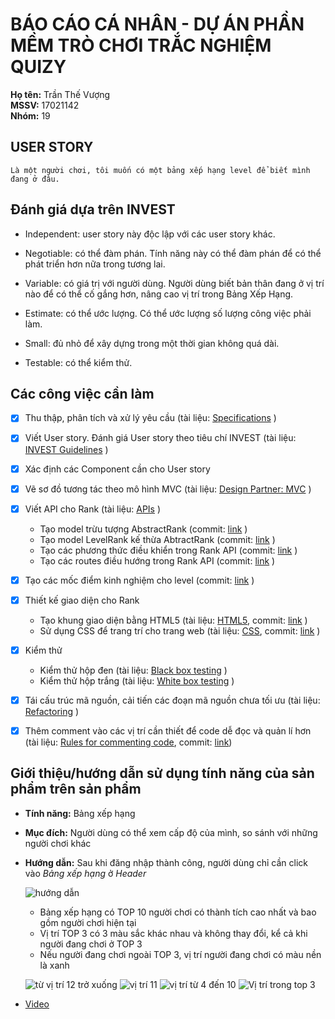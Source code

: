 # BÁO CÁO CÁ NHÂN - DỰ ÁN PHẦN MỀM TRÒ CHƠI TRẮC NGHIỆM QUIZY

**Họ tên:** Trần Thế Vượng<br/>
**MSSV:** 17021142<br/>
**Nhóm:** 19

## USER STORY

	Là một người chơi, tôi muốn có một bảng xếp hạng level để biết mình đang ở đâu.

## Đánh giá dựa trên INVEST

- Independent: user story này độc lập với các user story khác.

- Negotiable: có thể đàm phán. Tính năng này có thể đàm phán để có thể phát triển hơn nữa trong tương lai.

- Variable: có giá trị với người dùng. Người dùng biết bản thân đang ở vị trí nào để có thể cố gắng hơn, nâng cao vị trí trong Bảng Xếp Hạng.

- Estimate: có thể ước lượng. Có thể ước lượng số lượng công việc phải làm.

- Small: đủ nhỏ để xây dựng trong một thời gian không quá dài.

- Testable: có thể kiểm thử.

## Các công việc cần làm

- [x] Thu thập, phân tích và xử lý yêu cầu (tài liệu: [Specifications](https://docs.google.com/document/d/1a4i_31R8WBUAnF91syr1FwBpKoAiTY6rEJt1xWjb74M/edit#heading=h.fvjpas4blmex) )

- [x] Viết User story. Đánh giá User story theo tiêu chí INVEST (tài liệu: [INVEST Guidelines](https://docs.google.com/document/d/1a4i_31R8WBUAnF91syr1FwBpKoAiTY6rEJt1xWjb74M/edit#heading=h.q7gf6fh2jgdn) )

- [x] Xác định các Component cần cho User story

- [x] Vẽ sơ đồ tương tác theo mô hình MVC (tài liệu: [Design Partner: MVC](https://docs.google.com/document/d/1a4i_31R8WBUAnF91syr1FwBpKoAiTY6rEJt1xWjb74M/edit#heading=h.kehlqoeo6d9r) )

- [x] Viết API cho Rank (tài liệu: [APIs](https://docs.google.com/document/d/1a4i_31R8WBUAnF91syr1FwBpKoAiTY6rEJt1xWjb74M/edit#heading=h.8wbcxnd04jqr) )

	+ Tạo model trừu tượng AbstractRank (commit: [link](https://github.com/19team/INT2208-8-2019/commit/b9356b63448d1e95504f095640171630583b9de0) )
	+ Tạo model LevelRank kế thừa AbtractRank (commit: [link](https://github.com/19team/INT2208-8-2019/commit/3fb2fba197099e7aac98109cc0eaf3a854ee8b2f) )
	+ Tạo các phương thức điều khiển trong Rank API (commit: [link](https://github.com/19team/INT2208-8-2019/commit/c146a4b469b9e91a0a57d35cc0982eeca1fd0f6a) )
	+ Tạo các routes điều hướng trong Rank API (commit: [link](https://github.com/19team/INT2208-8-2019/commit/28ec5445faa6489aafd746c45128ce3cc3d3e664) )

- [x] Tạo các mốc điểm kinh nghiệm cho level (commit: [link](https://github.com/19team/INT2208-8-2019/commit/4c2c1b501c38ead2c0d001a4105c7dd761c6f54c) )

- [x] Thiết kế giao diện cho Rank

	+ Tạo khung giao diện bằng HTML5 (tài liệu: [HTML5](https://www.w3schools.com/html/default.asp), commit: [link](https://github.com/19team/INT2208-8-2019/commit/d4ce6eeae99bcd3adb7ff2c4b1d135073f26ea96) )
	+ Sử dụng CSS để trang trí cho trang web (tài liệu: [CSS](https://www.w3schools.com/css/default.asp), commit: [link](https://github.com/19team/INT2208-8-2019/commit/d02d2d3dd6335584162c3a75cd6857a55b98117a) )

- [x] Kiểm thử 

	+ Kiểm thử hộp đen (tài liệu: [Black box testing](https://docs.google.com/document/d/1a4i_31R8WBUAnF91syr1FwBpKoAiTY6rEJt1xWjb74M/edit#heading=h.zhrswbsdiifd) )
	+ Kiểm thử hộp trắng (tài liệu: [White box testing](https://docs.google.com/document/d/1a4i_31R8WBUAnF91syr1FwBpKoAiTY6rEJt1xWjb74M/edit#heading=h.ryzy80x4sqk1) )
	
- [x] Tái cấu trúc mã nguồn, cải tiến các đoạn mã nguồn chưa tối ưu (tài liệu: [Refactoring](http://bit.ly/2UxULb2) )

- [x] Thêm comment vào các vị trí cần thiết để code dễ đọc và quản lí hơn (tài liệu: [Rules for commenting code](https://www.hongkiat.com/blog/source-code-comment-styling-tips/), commit: [link](url))

## Giới thiệu/hướng dẫn sử dụng tính năng của sản phẩm trên sản phẩm 

- **Tính năng:** Bảng xếp hạng

- **Mục đích:** Người dùng có thể xem cấp độ của mình, so sánh với những người chơi khác

- **Hướng dẫn:** Sau khi đăng nhập thành công, người dùng chỉ cần click vào *Bảng xếp hạng* ở *Header*

	![hướng dẫn](https://user-images.githubusercontent.com/38174506/57599868-5132e900-7582-11e9-971b-252a33e2f16f.png)

	+ Bảng xếp hạng có TOP 10 người chơi có thành tích cao nhất và bao gồm người chơi hiện tại
	+ Vị trí TOP 3 có 3 màu sắc khác nhau và không thay đổi, kể cả khi người đang chơi ở TOP 3
	+ Nếu người đang chơi ngoài TOP 3, vị trí người đang chơi có màu nền là xanh
	
	![từ vị trí 12 trở xuống](https://user-images.githubusercontent.com/38174506/57599920-7293d500-7582-11e9-9181-7aaf141976df.png)
	![vị trí 11](https://user-images.githubusercontent.com/38174506/57599934-79bae300-7582-11e9-90ed-870650fbbf9c.png)
	![vị trí từ 4 đến 10](https://user-images.githubusercontent.com/38174506/57599948-80e1f100-7582-11e9-9a7c-30ce996e8420.png)
	![Vị trí trong top 3](https://user-images.githubusercontent.com/38174506/57599954-87706880-7582-11e9-80d6-33523e3c8894.png)

- [Video](url)

